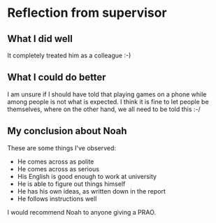 # Reflection from supervisor

## What I did well

It completely treated him as a colleague :-)

## What I could do better

I am unsure if I should have told that playing games on a phone while among people is not what is expected. I think it is fine to let people be themselves, where on the other hand, we all need to be told this :-/

## My conclusion about Noah

These are some things I've observed:

- He comes across as polite
- He comes across as serious
- His English is good enough to work at university
- He is able to figure out things himself
- He has his own ideas, as written down in the report
- He follows instructions well

I would recommend Noah to anyone giving a PRAO.
